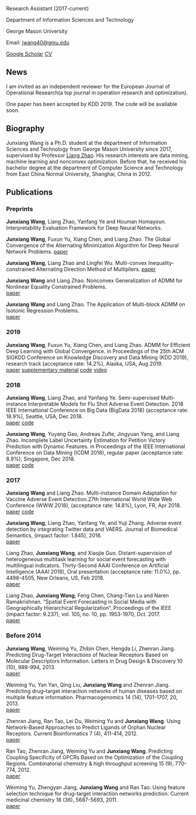 Research Assistant (2017-current)

Department of Information Sciences and Technology

George Mason University

Email: jwang40@gmu.edu

[Google Scholar](https://scholar.google.com/citations?hl=en&user=UBFTZbAAAAAJ&view_op=list_works&sortby=pubdate)    [CV](https://github.com/xianggebenben/Junxiang_Wang/blob/master/resume.pdf)

## News
I am invited as an independent reviewer for the European Journal of Operational Research(a top journal in operation research and optimization).

One paper has been accepted by KDD 2019. The code will be available soon.


## Biography

Junxiang Wang is a Ph.D. student at the department of Information Sciences and Technology from George Mason University since 2017, supervised by Professor [Liang Zhao](http://mason.gmu.edu/~lzhao9/). His research interests are data mining, machine learning and nonconvex optimization. Before that, he received his bachelor degree at the department of Computer Science and Technology from East China Normal University, Shanghai, China in 2012.

## Publications
### Preprints
**Junxiang Wang**, Liang Zhao, Yanfang Ye and Houman Homayoun. Interpretability Evaluation Framework for Deep Neural Networks.

**Junxiang Wang**, Fuxun Yu, Xiang Chen, and Liang Zhao. The Global Convergence of the Alternating Minimization Algorithm for Deep Neural Network Problems. 
[paper](https://arxiv.org/abs/1811.04187)

**Junxiang Wang**, Liang Zhao and Lingfei Wu. Multi-convex Inequality-constrained Alternating Direction Method of Multipliers. 
[paper](https://arxiv.org/abs/1902.10882)

**Junxiang Wang** and Liang Zhao. Nonconvex Generalization of ADMM for Nonlinear Equality Constrained Problems.  
[paper](https://arxiv.org/abs/1705.03412)

**Junxiang Wang** and Liang Zhao. The Application of Multi-block ADMM on Isotonic Regression Problems.  
[paper](https://arxiv.org/abs/1903.01054)
### 2019
**Junxiang Wang**, Fuxun Yu, Xiang Chen, and Liang Zhao. ADMM for Efficient Deep Learning with Global Convergence. in Proceedings of the 25th ACM SIGKDD Conference on Knowledge Discovery and Data Mining (KDD 2019), research track (acceptance rate: 14.2%), Alaska, USA, Aug 2019.  
[paper](https://www.researchgate.net/publication/332739083_ADMM_for_Efficient_Deep_Learning_with_Global_Convergence)    [supplementary material](https://arxiv.org/abs/1905.13611)    [code](https://github.com/xianggebenben/dlADMM)    [video](https://www.youtube.com/watch?v=J3pCqVhud_M)

### 2018
**Junxiang Wang**, Liang Zhao, and Yanfang Ye. Semi-supervised Multi-instance Interpretable Models for Flu Shot Adverse Event Detection. 2018 IEEE International Conference on Big Data (BigData 2018) (acceptance rate: 18.9%), Seattle, USA, Dec 2018.  
[paper](https://ieeexplore.ieee.org/document/8622434) [code](https://github.com/xianggebenben/Junxiang_Wang/tree/master/code/BigData2018)

**Junxiang Wang**, Yuyang Gao, Andreas Zufle, Jingyuan Yang, and Liang Zhao. Incomplete Label Uncertainty Estimation for Petition Victory Prediction with Dynamic Features. in Proceedings of the IEEE International Conference on Data Mining (ICDM 2018), regular paper (acceptance rate: 8.9%), Singapore, Dec 2018.  
[paper](https://ieeexplore.ieee.org/document/8594878) [code](https://github.com/xianggebenben/Junxiang_Wang/tree/master/code/ICDM2018)
### 2017
**Junxiang Wang** and Liang Zhao. Multi-instance Domain Adaptation for Vaccine Adverse Event Detection.27th International World Wide Web Conference (WWW 2018), (acceptance rate: 14.8%), Lyon, FR, Apr 2018.  
[paper](https://dl.acm.org/citation.cfm?id=3186051) [code](https://github.com/xianggebenben/Junxiang_Wang/tree/master/code/WWW2018)

**Junxiang Wang**, Liang Zhao, Yanfang Ye, and Yuji Zhang. Adverse event detection by integrating Twitter data and VAERS. Journal of Biomedical Semantics, (impact factor: 1.845), 2018.  
[paper](https://jbiomedsem.biomedcentral.com/articles/10.1186/s13326-018-0184-y)

Liang Zhao, **Junxiang Wang**, and Xiaojie Guo. Distant-supervision of heterogeneous multitask learning for social event forecasting with multilingual indicators. Thirty-Second AAAI Conference on Artificial Intelligence (AAAI 2018), Oral presentation (acceptance rate: 11.0%), pp. 4498-4505, New Orleans, US, Feb 2018.  
[paper](https://aaai.org/ocs/index.php/AAAI/AAAI18/paper/view/16556)

Liang Zhao, **Junxiang Wang**, Feng Chen, Chang-Tien Lu and Naren Ramakrishnan. “Spatial Event Forecasting in Social Media with Geographically Hierarchical Regularization”. Proceedings of the IEEE (impact factor: 9.237), vol. 105, no. 10, pp. 1953-1970, Oct. 2017.  
[paper](https://ieeexplore.ieee.org/document/8011465)
### Before 2014
**Junxiang Wang**, Weiming Yu, Zhibin Chen, Hengda Li, Zhenran Jiang. Predicting Drug-Target Interactions of Nuclear Receptors Based on Molecular Descriptors Information. Letters in Drug Design & Discovery 10 (10), 989-994, 2013.  
[paper](https://www.ingentaconnect.com/content/ben/lddd/2013/00000010/00000010/art00012)

Weiming Yu, Yan Yan, Qing Liu, **Junxiang Wang** and Zhenran Jiang. Predicting drug–target interaction networks of human diseases based on multiple feature information. Pharmacogenomics 14 (14), 1701-1707, 20, 2013.  
[paper](https://www.futuremedicine.com/doi/abs/10.2217/pgs.13.162)

Zhenran Jiang, Ran Tao, Lei Du, Weiming Yu and **Junxiang Wang**. Using Network-Based Approaches to Predict Ligands of Orphan Nuclear Receptors. Current Bioinformatics 7 (4), 411-414, 2012.  
[paper](https://www.ingentaconnect.com/content/ben/cbio/2012/00000007/00000004/art00008)

Ran Tao, Zhenran Jiang, Weiming Yu and **Junxiang Wang**. Predicting Coupling Specificity of GPCRs Based on the Optimization of the Coupling Regions. Combinatorial chemistry & high throughput screening 15 (9), 770-774, 2012.  
[paper](https://www.ingentaconnect.com/content/ben/cchts/2012/00000015/00000009/art00009)

Weiming Yu, Zhengyan Jiang, **Junxiang Wang** and Ran Tao. Using feature selection technique for drug-target interaction networks prediction. Current medicinal chemistry 18 (36), 5687-5693, 2011.  
[paper](https://www.ingentaconnect.com/content/ben/cmc/2011/00000018/00000036/art00014)
